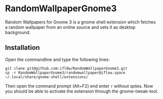 RandomWallpaperGnome3
=====================

Random Wallpapers for Gnome 3 is a gnome shell extension which fetches a random wallpaper from an online source and sets it as desktop background.

## Installation 

Open the commandline and type the following lines:

```
git clone git@github.com:ifl0w/RandomWallpaperGnome3.git
cp -r RandomWallpaperGnome3/randomwallpaper@iflow.space ~/.local/share/gnome-shell/extensions/
```

Then open the command prompt (Alt+F2) end enter `r` without qotes.
Now you should be able to activate the extension through the gnome-tweak-tool.
